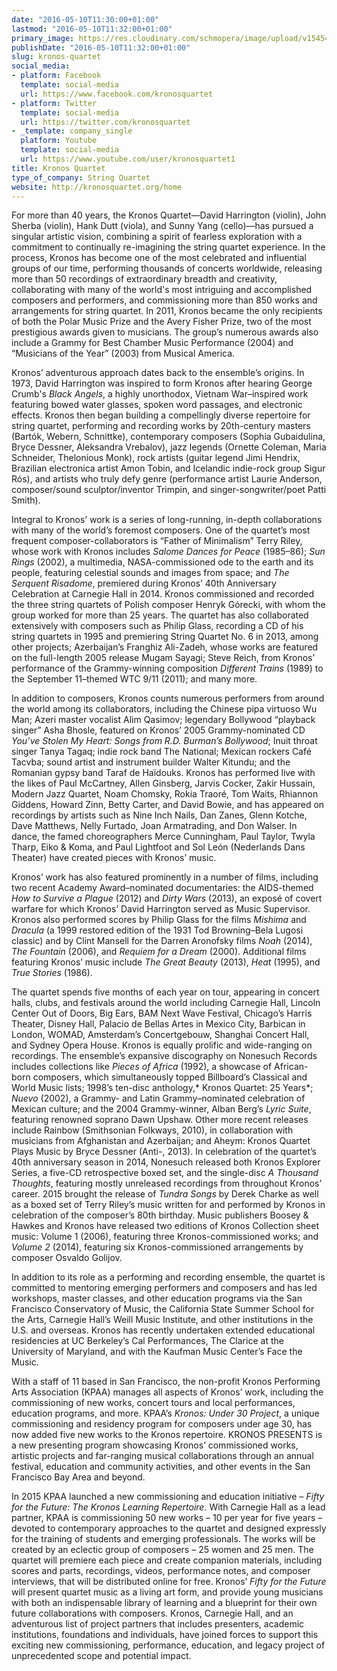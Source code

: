 ```yaml
---
date: "2016-05-10T11:30:00+01:00"
lastmod: "2016-05-10T11:32:00+01:00"
primary_image: https://res.cloudinary.com/schmopera/image/upload/v1545409169/media/webhook-uploads/1462875929722/2016-05-10---Kronos-Quartet.jpg.jpg
publishDate: "2016-05-10T11:32:00+01:00"
slug: kronos-quartet
social_media:
- platform: Facebook
  template: social-media
  url: https://www.facebook.com/kronosquartet
- platform: Twitter
  template: social-media
  url: https://twitter.com/kronosquartet
- _template: company_single
  platform: Youtube
  template: social-media
  url: https://www.youtube.com/user/kronosquartet1
title: Kronos Quartet
type_of_company: String Quartet
website: http://kronosquartet.org/home
---
```


For more than 40 years, the Kronos Quartet—David Harrington (violin), John Sherba (violin), Hank Dutt (viola), and Sunny Yang (cello)—has pursued a singular artistic vision, combining a spirit of fearless exploration with a commitment to continually re-imagining the string quartet experience. In the process, Kronos has become one of the most celebrated and influential groups of our time, performing thousands of concerts worldwide, releasing more than 50 recordings of extraordinary breadth and creativity, collaborating with many of the world's most intriguing and accomplished composers and performers, and commissioning more than 850 works and arrangements for string quartet. In 2011, Kronos became the only recipients of both the Polar Music Prize and the Avery Fisher Prize, two of the most prestigious awards given to musicians. The group’s numerous awards also include a Grammy for Best Chamber Music Performance (2004) and “Musicians of the Year” (2003) from Musical America. 

Kronos’ adventurous approach dates back to the ensemble’s origins. In 1973, David Harrington was inspired to form Kronos after hearing George Crumb's *Black Angels*, a highly unorthodox, Vietnam War–inspired work featuring bowed water glasses, spoken word passages, and electronic effects. Kronos then began building a compellingly diverse repertoire for string quartet, performing and recording works by 20th-century masters (Bartók, Webern, Schnittke), contemporary composers (Sophia Gubaidulina, Bryce Dessner, Aleksandra Vrebalov), jazz legends (Ornette Coleman, Maria Schneider, Thelonious Monk), rock artists (guitar legend Jimi Hendrix, Brazilian electronica artist Amon Tobin, and Icelandic indie-rock group Sigur Rós), and artists who truly defy genre (performance artist Laurie Anderson, composer/sound sculptor/inventor Trimpin, and singer-songwriter/poet Patti Smith). 

Integral to Kronos’ work is a series of long-running, in-depth collaborations with many of the world’s foremost composers. One of the quartet’s most frequent composer-collaborators is “Father of Minimalism” Terry Riley, whose work with Kronos includes *Salome Dances for Peace* (1985–86); *Sun Rings* (2002), a multimedia, NASA-commissioned ode to the earth and its people, featuring celestial sounds and images from space; and *The Serquent Risadome*, premiered during Kronos’ 40th Anniversary Celebration at Carnegie Hall in 2014. Kronos commissioned and recorded the three string quartets of Polish composer Henryk Górecki, with whom the group worked for more than 25 years. The quartet has also collaborated extensively with composers such as Philip Glass, recording a CD of his string quartets in 1995 and premiering String Quartet No. 6 in 2013, among other projects; Azerbaijan’s Franghiz Ali-Zadeh, whose works are featured on the full-length 2005 release Mugam Sayagi; Steve Reich, from Kronos’ performance of the Grammy-winning composition *Different Trains* (1989) to the September 11–themed WTC 9/11 (2011); and many more. 

In addition to composers, Kronos counts numerous performers from around the world among its collaborators, including the Chinese pipa virtuoso Wu Man; Azeri master vocalist Alim Qasimov; legendary Bollywood “playback singer” Asha Bhosle, featured on Kronos’ 2005 Grammy-nominated CD *You’ve Stolen My Heart: Songs from R.D. Burman’s Bollywood*; Inuit throat singer Tanya Tagaq; indie rock band The National; Mexican rockers Café Tacvba; sound artist and instrument builder Walter Kitundu; and the Romanian gypsy band Taraf de Haïdouks. Kronos has performed live with the likes of Paul McCartney, Allen Ginsberg, Jarvis Cocker, Zakir Hussain, Modern Jazz Quartet, Noam Chomsky, Rokia Traoré, Tom Waits, Rhiannon Giddens, Howard Zinn, Betty Carter, and David Bowie, and has appeared on recordings by artists such as Nine Inch Nails, Dan Zanes, Glenn Kotche, Dave Matthews, Nelly Furtado, Joan Armatrading, and Don Walser. In dance, the famed choreographers Merce Cunningham, Paul Taylor, Twyla Tharp, Eiko & Koma, and Paul Lightfoot and Sol León (Nederlands Dans Theater) have created pieces with Kronos’ music. 

Kronos’ work has also featured prominently in a number of films, including two recent Academy Award–nominated documentaries: the AIDS-themed *How to Survive a Plague* (2012) and *Dirty Wars* (2013), an exposé of covert warfare for which Kronos’ David Harrington served as Music Supervisor. Kronos also performed scores by Philip Glass for the films *Mishima* and *Dracula* (a 1999 restored edition of the 1931 Tod Browning–Bela Lugosi classic) and by Clint Mansell for the Darren Aronofsky films *Noah* (2014), *The Fountain* (2006), and *Requiem for a Dream* (2000). Additional films featuring Kronos’ music include *The Great Beauty* (2013), *Heat* (1995), and *True Stories* (1986). 

The quartet spends five months of each year on tour, appearing in concert halls, clubs, and festivals around the world including Carnegie Hall, Lincoln Center Out of Doors, Big Ears, BAM Next Wave Festival, Chicago’s Harris Theater, Disney Hall, Palacio de Bellas Artes in Mexico City, Barbican in London, WOMAD, Amsterdam’s Concertgebouw, Shanghai Concert Hall, and Sydney Opera House. Kronos is equally prolific and wide-ranging on recordings. The ensemble’s expansive discography on Nonesuch Records includes collections like *Pieces of Africa* (1992), a showcase of African-born composers, which simultaneously topped Billboard’s Classical and World Music lists; 1998’s ten-disc anthology,* Kronos Quartet: 25 Years*; *Nuevo* (2002), a Grammy- and Latin Grammy–nominated celebration of Mexican culture; and the 2004 Grammy-winner, Alban Berg’s *Lyric Suite*, featuring renowned soprano Dawn Upshaw. Other more recent releases include Rainbow (Smithsonian Folkways, 2010), in collaboration with musicians from Afghanistan and Azerbaijan; and Aheym: Kronos Quartet Plays Music by Bryce Dessner (Anti-, 2013). In celebration of the quartet’s 40th anniversary season in 2014, Nonesuch released both Kronos Explorer Series, a five-CD retrospective boxed set, and the single-disc *A Thousand Thoughts*, featuring mostly unreleased recordings from throughout Kronos’ career. 2015 brought the release of *Tundra Songs* by Derek Charke as well as a boxed set of Terry Riley’s music written for and performed by Kronos in celebration of the composer’s 80th birthday. Music publishers Boosey & Hawkes and Kronos have released two editions of Kronos Collection sheet music: Volume 1 (2006), featuring three Kronos-commissioned works; and *Volume 2* (2014), featuring six Kronos-commissioned arrangements by composer Osvaldo Golijov. 

In addition to its role as a performing and recording ensemble, the quartet is committed to mentoring emerging performers and composers and has led workshops, master classes, and other education programs via the San Francisco Conservatory of Music, the California State Summer School for the Arts, Carnegie Hall’s Weill Music Institute, and other institutions in the U.S. and overseas. Kronos has recently undertaken extended educational residencies at UC Berkeley’s Cal Performances, The Clarice at the University of Maryland, and with the Kaufman Music Center’s Face the Music. 

With a staff of 11 based in San Francisco, the non-profit Kronos Performing Arts Association (KPAA) manages all aspects of Kronos’ work, including the commissioning of new works, concert tours and local performances, education programs, and more. KPAA’s *Kronos: Under 30 Project*, a unique commissioning and residency program for composers under age 30, has now added five new works to the Kronos repertoire. KRONOS PRESENTS is a new presenting program showcasing Kronos’ commissioned works, artistic projects and far-ranging musical collaborations through an annual festival, education and community activities, and other events in the San Francisco Bay Area and beyond. 

In 2015 KPAA launched a new commissioning and education initiative – *Fifty for the Future: The Kronos Learning Repertoire*. With Carnegie Hall as a lead partner, KPAA is commissioning 50 new works – 10 per year for five years – devoted to contemporary approaches to the quartet and designed expressly for the training of students and emerging professionals. The works will be created by an eclectic group of composers – 25 women and 25 men. The quartet will premiere each piece and create companion materials, including scores and parts, recordings, videos, performance notes, and composer interviews, that will be distributed online for free. Kronos’ *Fifty for the Future* will present quartet music as a living art form, and provide young musicians with both an indispensable library of learning and a blueprint for their own future collaborations with composers. Kronos, Carnegie Hall, and an adventurous list of project partners that includes presenters, academic institutions, foundations and individuals, have joined forces to support this exciting new commissioning, performance, education, and legacy project of unprecedented scope and potential impact.
